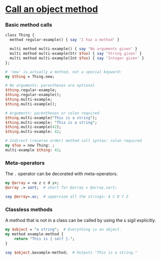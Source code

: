 [1]: https://rosettacode.org/wiki/Call_an_object_method

# [Call an object method][1]





### Basic method calls

```perl
class Thing { 
  method regular-example() { say 'I haz a method' }

  multi method multi-example() { say 'No arguments given' }
  multi method multi-example(Str $foo) { say 'String given' }
  multi method multi-example(Int $foo) { say 'Integer given' }
};

# 'new' is actually a method, not a special keyword:
my $thing = Thing.new;

# No arguments: parentheses are optional
$thing.regular-example;
$thing.regular-example();
$thing.multi-example;
$thing.multi-example();

# Arguments: parentheses or colon required
$thing.multi-example("This is a string");
$thing.multi-example: "This is a string";
$thing.multi-example(42);
$thing.multi-example: 42;

# Indirect (reverse order) method call syntax: colon required
my $foo = new Thing: ;
multi-example $thing: 42;
```


### Meta-operators



The `.` operator can be decorated with meta-operators.

```perl
my @array = <a z c d y>;
@array .= sort;  # short for @array = @array.sort;

say @array».uc;  # uppercase all the strings: A C D Y Z
```


### Classless methods



A method that is not in a class can be called by using the `&` sigil explicitly.

```perl
my $object = "a string";  # Everything is an object.
my method example-method {
    return "This is { self }.";
}

say $object.&example-method;  # Outputs "This is a string."
```
